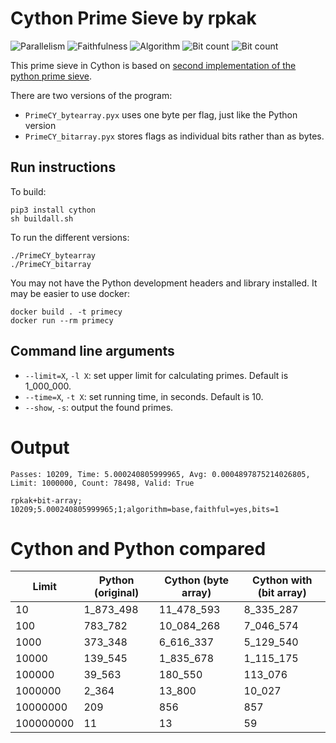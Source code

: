 # Cython Prime Sieve by rpkak

![Parallelism](https://img.shields.io/badge/Parallel-no-green)
![Faithfulness](https://img.shields.io/badge/Faithful-yes-green)
![Algorithm](https://img.shields.io/badge/Algorithm-base-green)
![Bit count](https://img.shields.io/badge/Bits-8-yellowgreen)
![Bit count](https://img.shields.io/badge/Bits-1-green)

This prime sieve in Cython is based on [second implementation of the python prime sieve](https://github.com/PlummersSoftwareLLC/Primes/tree/drag-race/PrimePython/solution_2).

There are two versions of the program:

 * `PrimeCY_bytearray.pyx` uses one byte per flag, just like the Python version
 * `PrimeCY_bitarray.pyx` stores flags as individual bits rather than as bytes.

## Run instructions

To build:

    pip3 install cython
    sh buildall.sh

To run the different versions:

    ./PrimeCY_bytearray
    ./PrimeCY_bitarray

You may not have the Python development headers and library installed. It may be
easier to use docker:

```
docker build . -t primecy
docker run --rm primecy
```

## Command line arguments

 - `--limit=X`, `-l X`: set upper limit for calculating primes. Default is 1_000_000.
 - `--time=X`, `-t X`: set running time, in seconds. Default is 10.
 - `--show`, `-s`: output the found primes.

# Output

```
Passes: 10209, Time: 5.000240805999965, Avg: 0.0004897875214026805, Limit: 1000000, Count: 78498, Valid: True

rpkak+bit-array; 10209;5.000240805999965;1;algorithm=base,faithful=yes,bits=1
```

# Cython and Python compared

| Limit | Python (original) | Cython (byte array) | Cython with (bit array) |
|-----------|-----------|------------|-----------|
| 10        | 1_873_498 | 11_478_593 | 8_335_287 |
| 100       | 783_782   | 10_084_268 | 7_046_574 |
| 1000      | 373_348   | 6_616_337  | 5_129_540 |
| 10000     | 139_545   | 1_835_678  | 1_115_175 |
| 100000    | 39_563    | 180_550    | 113_076   |
| 1000000   | 2_364     | 13_800     | 10_027    |
| 10000000  | 209       | 856        | 857       |
| 100000000 | 11        | 13         | 59        |
